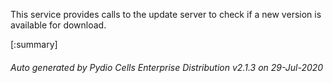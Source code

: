 






This service provides calls to the update server to check if a new version is available for download.

[:summary]

###### Auto generated by Pydio Cells Enterprise Distribution v2.1.3 on 29-Jul-2020
